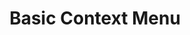 ---
title: Basic Context Menu
category: Application
paid: false
isActive: true
ltr: {"vue":{"vueTail":[],"vueCss":[]},"preview":"function _extends() { _extends = Object.assign ? Object.assign.bind() : function (target) { for (var i = 1; i < arguments.length; i++) { var source = arguments[i]; for (var key in source) { if (Object.prototype.hasOwnProperty.call(source, key)) { target[key] = source[key]; } } } return target; }; return _extends.apply(this, arguments); }\nfunction App() {\n  const MenuItem = ({\n    children,\n    ...props\n  }) => /*#__PURE__*/React.createElement(\"li\", {\n    key: props.key || \"\"\n  }, /*#__PURE__*/React.createElement(\"button\", _extends({}, props, {\n    className: \"w-full flex items-center justify-between gap-x-2 px-2 py-1.5 hover:text-white hover:bg-blue-600 active:bg-blue-500 rounded-lg duration-150 group cursor-default\",\n    role: \"menuitem\"\n  }), children));\n  const CommandItem = ({\n    children,\n    ...props\n  }) => /*#__PURE__*/React.createElement(\"span\", _extends({}, props, {\n    className: \"text-gray-500 group-hover:text-white duration-150\"\n  }), children);\n  const contextmenuRef = React.useRef();\n  const contextmenuHandler = React.useRef();\n  const [isActive, setIsActive] = React.useState(false);\n  const [position, setPosition] = React.useState({\n    x: 0,\n    y: 0\n  });\n  const menuItems = {\n    group_1: [{\n      name: \"Share\",\n      command: \"\"\n    }, {\n      name: \"Get link\",\n      command: \"\"\n    }, {\n      name: \"Move to\",\n      command: \"Ctrl+M\"\n    }],\n    group_2: [{\n      name: \"Copy link\",\n      command: \"Ctrl+C\"\n    }],\n    group_3: [{\n      name: \"Rename\",\n      command: \"\"\n    }, {\n      name: \"Duplicate\",\n      command: \"\"\n    }],\n    group_4: [{\n      name: \"Delete\",\n      command: \"Ctrl+D\"\n    }, {\n      name: \"Archieve\",\n      command: \"\"\n    }, {\n      name: \"Import files\",\n      command: \"\"\n    }]\n  };\n  const handlecontextMenu = e => {\n    e.preventDefault();\n    const {\n      pageX,\n      pageY\n    } = e;\n    setIsActive(true);\n    setTimeout(() => {\n      const rect = contextmenuRef.current.getBoundingClientRect();\n      const x = pageX + rect.width > window.innerWidth ? window.innerWidth - rect.width : pageX + 2;\n      const y = pageY + rect.height > window.innerHeight ? window.innerHeight - rect.height : pageY + 2;\n      setPosition({\n        x,\n        y\n      });\n      contextmenuRef.current.classList.remove(\"opacity-0\");\n      document.documentElement.classList.add(\"overflow-hidden\");\n    }, 100);\n  };\n  const resetToDefault = () => {\n    setIsActive(false);\n    document.documentElement.classList.remove(\"overflow-hidden\");\n  };\n  React.useEffect(() => {\n    document.addEventListener(\"click\", () => resetToDefault());\n    document.addEventListener(\"contextmenu\", e => {\n      if (contextmenuHandler.current && !contextmenuHandler.current.contains(e.target)) resetToDefault();\n    });\n  }, []);\n  return /*#__PURE__*/React.createElement(\"main\", {\n    className: \"px-4 pt-12\",\n    style: {\n      height: \"520px\"\n    }\n  }, /*#__PURE__*/React.createElement(\"div\", {\n    ref: contextmenuHandler,\n    onContextMenu: handlecontextMenu,\n    className: \"max-w-sm h-32 mx-auto rounded-lg border border-dashed bg-gray-50 text-sm flex items-center justify-center select-none text-gray-600\"\n  }, /*#__PURE__*/React.createElement(\"p\", null, \"Right click here.\")), isActive ? /*#__PURE__*/React.createElement(\"div\", {\n    ref: contextmenuRef,\n    className: \"fixed z-10 opacity-0 max-w-[17rem] w-full rounded-lg bg-white shadow-md border text-sm text-gray-800\",\n    style: {\n      top: `${position.y}px`,\n      left: `${position.x}px`\n    }\n  }, /*#__PURE__*/React.createElement(\"ul\", {\n    className: \"px-2 py-1.5\",\n    role: \"menu\"\n  }, menuItems.group_1.map((item, idx) => /*#__PURE__*/React.createElement(MenuItem, {\n    key: idx\n  }, item.name, /*#__PURE__*/React.createElement(CommandItem, null, item.command)))), [menuItems.group_2, menuItems.group_3, menuItems.group_4].map((group, i) => /*#__PURE__*/React.createElement(\"ul\", {\n    className: \"px-2 py-1.5 border-t\",\n    role: \"menu\",\n    key: i\n  }, group.map((item, idx) => /*#__PURE__*/React.createElement(MenuItem, {\n    key: idx\n  }, item.name, /*#__PURE__*/React.createElement(CommandItem, null, item.command)))))) : \"\");\n}","react":{"jsxTail":[{"code":"import { useEffect, useRef, useState } from \"react\"\n\nconst MenuItem = ({ children, ...props }) => (\n    <li key={props.key || \"\"}>\n        <button {...props} className=\"w-full flex items-center justify-between gap-x-2 px-2 py-1.5 hover:text-white hover:bg-blue-600 active:bg-blue-500 rounded-lg duration-150 group cursor-default\" role=\"menuitem\">\n            {children}\n        </button>\n    </li>\n)\n\nconst CommandItem = ({ children, ...props }) => (\n    <span {...props} className=\"text-gray-500 group-hover:text-white duration-150\">\n        {children}\n    </span>\n)\n\nexport default () => {\n\n    const contextmenuRef = useRef()\n    const contextmenuHandler = useRef()\n    const [isActive, setIsActive] = useState(false)\n    const [position, setPosition] = useState({ x: 0, y: 0 })\n\n    const menuItems = {\n        group_1: [\n            {\n                name: \"Share\",\n                command: \"\"\n            },\n            {\n                name: \"Get link\",\n                command: \"\"\n            },\n            {\n                name: \"Move to\",\n                command: \"Ctrl+M\"\n            },\n        ],\n        group_2: [\n            {\n                name: \"Copy link\",\n                command: \"Ctrl+C\"\n            },\n        ],\n        group_3: [\n            {\n                name: \"Rename\",\n                command: \"\"\n            },\n            {\n                name: \"Duplicate\",\n                command: \"\"\n            },\n        ],\n        group_4: [\n            {\n                name: \"Delete\",\n                command: \"Ctrl+D\"\n            },\n            {\n                name: \"Archieve\",\n                command: \"\"\n            },\n            {\n                name: \"Import files\",\n                command: \"\"\n            },\n        ],\n    }\n\n    const handlecontextMenu = (e) => {\n        e.preventDefault()\n        const { pageX, pageY } = e\n        setIsActive(true)\n        setTimeout(() => {\n            const rect = contextmenuRef.current.getBoundingClientRect();\n            const x = (pageX + rect.width) > window.innerWidth ? (window.innerWidth - rect.width) : pageX + 2;\n            const y = (pageY + rect.height) > window.innerHeight ? (window.innerHeight - rect.height) : pageY + 2;\n            setPosition({ x, y })\n            contextmenuRef.current.classList.remove(\"opacity-0\")\n            document.documentElement.classList.add(\"overflow-hidden\")\n        }, 100)\n    }\n\n    const resetToDefault = () => {\n        setIsActive(false)\n        document.documentElement.classList.remove(\"overflow-hidden\")\n    }\n\n    useEffect(() => {\n        document.addEventListener(\"click\", () => resetToDefault())\n        document.addEventListener(\"contextmenu\", (e) => {\n            if (contextmenuHandler.current && !contextmenuHandler.current.contains(e.target)) resetToDefault()\n        })\n    }, [])\n\n\n    return (\n        <main className=\"px-4\">\n            {/* Card */}\n            <div ref={contextmenuHandler} onContextMenu={handlecontextMenu} className=\"max-w-sm h-32 mx-auto mt-12 rounded-lg border border-dashed bg-gray-50 text-sm flex items-center justify-center select-none text-gray-600\">\n                <p>Right click here.</p>\n            </div>\n            {/* The context menu */}\n            {\n                isActive ? (\n                    <div ref={contextmenuRef} className=\"fixed z-10 opacity-0 max-w-[17rem] w-full rounded-lg bg-white shadow-md border text-sm text-gray-800\" style={{ top: `${position.y}px`, left: `${position.x}px` }}>\n                        <ul className=\"px-2 py-1.5\" role=\"menu\">\n                            {\n                                menuItems.group_1.map((item, idx) => (\n                                    <MenuItem key={idx}>\n                                        {item.name}\n                                        <CommandItem>\n                                            {item.command}\n                                        </CommandItem>\n                                    </MenuItem>\n                                ))\n                            }\n                        </ul>\n                        {[menuItems.group_2, menuItems.group_3, menuItems.group_4].map((group, i) => (\n                            <ul className=\"px-2 py-1.5 border-t\" role=\"menu\" key={i}>\n                                {group.map((item, idx) => (\n                                    <MenuItem key={idx}>\n                                        {item.name}\n                                        <CommandItem>\n                                            {item.command}\n                                        </CommandItem>\n                                    </MenuItem>\n                                ))}\n                            </ul>\n                        ))}\n                    </div>\n                ) : \"\"\n            }\n        </main>\n    )\n}","label":"App.jsx"}],"jsxCss":[]}}
rtl: {"preview":"function _extends() { _extends = Object.assign ? Object.assign.bind() : function (target) { for (var i = 1; i < arguments.length; i++) { var source = arguments[i]; for (var key in source) { if (Object.prototype.hasOwnProperty.call(source, key)) { target[key] = source[key]; } } } return target; }; return _extends.apply(this, arguments); }\nfunction App() {\n  const MenuItem = ({\n    children,\n    ...props\n  }) => /*#__PURE__*/React.createElement(\"li\", {\n    key: props.key || \"\"\n  }, /*#__PURE__*/React.createElement(\"button\", _extends({}, props, {\n    className: \"w-full flex items-center justify-between gap-x-2 px-2 py-1.5 hover:text-white hover:bg-blue-600 active:bg-blue-500 rounded-lg duration-150 group cursor-default\",\n    role: \"menuitem\"\n  }), children));\n  const CommandItem = ({\n    children,\n    ...props\n  }) => /*#__PURE__*/React.createElement(\"span\", _extends({}, props, {\n    className: \"text-gray-500 group-hover:text-white duration-150\"\n  }), children);\n  const contextmenuRef = React.useRef();\n  const contextmenuHandler = React.useRef();\n  const [isActive, setIsActive] = React.useState(false);\n  const [position, setPosition] = React.useState({\n    x: 0,\n    y: 0\n  });\n  const menuItems = {\n    group_1: [{\n      name: \"شارك\",\n      command: \"\"\n    }, {\n      name: \"خذ رابط\",\n      command: \"\"\n    }, {\n      name: \"نقل\",\n      command: \"Ctrl+M\"\n    }],\n    group_2: [{\n      name: \"نسخ الرابط\",\n      command: \"Ctrl+C\"\n    }],\n    group_3: [{\n      name: \"إعادة تسمية\",\n      command: \"\"\n    }, {\n      name: \"كرر\",\n      command: \"\"\n    }],\n    group_4: [{\n      name: \"حذف\",\n      command: \"Ctrl+D\"\n    }, {\n      name: \"ارشفة\",\n      command: \"\"\n    }, {\n      name: \"استيراد الملفات\",\n      command: \"\"\n    }]\n  };\n  const handlecontextMenu = e => {\n    e.preventDefault();\n    const {\n      pageX,\n      pageY\n    } = e;\n    setIsActive(true);\n    setTimeout(() => {\n      const rect = contextmenuRef.current.getBoundingClientRect();\n      const x = pageX + rect.width > window.innerWidth ? window.innerWidth - rect.width : pageX + 2;\n      const y = pageY + rect.height > window.innerHeight ? window.innerHeight - rect.height : pageY + 2;\n      setPosition({\n        x,\n        y\n      });\n      contextmenuRef.current.classList.remove(\"opacity-0\");\n      document.documentElement.classList.add(\"overflow-hidden\");\n    }, 100);\n  };\n  const resetToDefault = () => {\n    setIsActive(false);\n    document.documentElement.classList.remove(\"overflow-hidden\");\n  };\n  React.useEffect(() => {\n    document.addEventListener(\"click\", () => resetToDefault());\n    document.addEventListener(\"contextmenu\", e => {\n      if (contextmenuHandler.current && !contextmenuHandler.current.contains(e.target)) resetToDefault();\n    });\n  }, []);\n  return /*#__PURE__*/React.createElement(\"main\", {\n    className: \"px-4 pt-12\",\n    style: {\n      height: \"520px\"\n    }\n  }, /*#__PURE__*/React.createElement(\"div\", {\n    ref: contextmenuHandler,\n    onContextMenu: handlecontextMenu,\n    className: \"max-w-sm h-32 mx-auto rounded-lg border border-dashed bg-gray-50 text-sm flex items-center justify-center select-none text-gray-600\"\n  }, /*#__PURE__*/React.createElement(\"p\", null, \"\\u0627\\u0646\\u0642\\u0631 \\u0628\\u0632\\u0631 \\u0627\\u0644\\u0645\\u0627\\u0648\\u0633 \\u0627\\u0644\\u0623\\u064A\\u0645\\u0646 \\u0647\\u0646\\u0627.\")), isActive ? /*#__PURE__*/React.createElement(\"div\", {\n    ref: contextmenuRef,\n    className: \"fixed z-10 opacity-0 max-w-[17rem] w-full rounded-lg bg-white shadow-md border text-sm text-gray-800\",\n    style: {\n      top: `${position.y}px`,\n      left: `${position.x}px`\n    }\n  }, /*#__PURE__*/React.createElement(\"ul\", {\n    className: \"px-2 py-1.5\",\n    role: \"menu\"\n  }, menuItems.group_1.map((item, idx) => /*#__PURE__*/React.createElement(MenuItem, {\n    key: idx\n  }, item.name, /*#__PURE__*/React.createElement(CommandItem, null, item.command)))), [menuItems.group_2, menuItems.group_3, menuItems.group_4].map((group, i) => /*#__PURE__*/React.createElement(\"ul\", {\n    className: \"px-2 py-1.5 border-t\",\n    role: \"menu\",\n    key: i\n  }, group.map((item, idx) => /*#__PURE__*/React.createElement(MenuItem, {\n    key: idx\n  }, item.name, /*#__PURE__*/React.createElement(CommandItem, null, item.command)))))) : \"\");\n}","vue":{"vueCss":[],"vueTail":[]},"react":{"jsxCss":[],"jsxTail":[{"code":"import { useEffect, useRef, useState } from \"react\"\n\nconst MenuItem = ({ children, ...props }) => (\n    <li key={props.key || \"\"}>\n        <button {...props} className=\"w-full flex items-center justify-between gap-x-2 px-2 py-1.5 hover:text-white hover:bg-blue-600 active:bg-blue-500 rounded-lg duration-150 group cursor-default\" role=\"menuitem\">\n            {children}\n        </button>\n    </li>\n)\n\nconst CommandItem = ({ children, ...props }) => (\n    <span {...props} className=\"text-gray-500 group-hover:text-white duration-150\">\n        {children}\n    </span>\n)\n\nexport default () => {\n\n    const contextmenuRef = useRef()\n    const contextmenuHandler = useRef()\n    const [isActive, setIsActive] = useState(false)\n    const [position, setPosition] = useState({ x: 0, y: 0 })\n\n    const menuItems = {\n        group_1: [\n            {\n                name: \"شارك\",\n                command: \"\"\n            },\n            {\n                name: \"خذ رابط\",\n                command: \"\"\n            },\n            {\n                name: \"نقل\",\n                command: \"Ctrl+M\"\n            },\n        ],\n        group_2: [\n            {\n                name: \"نسخ الرابط\",\n                command: \"Ctrl+C\"\n            },\n        ],\n        group_3: [\n            {\n                name: \"إعادة تسمية\",\n                command: \"\"\n            },\n            {\n                name: \"كرر\",\n                command: \"\"\n            },\n        ],\n        group_4: [\n            {\n                name: \"حذف\",\n                command: \"Ctrl+D\"\n            },\n            {\n                name: \"ارشفة\",\n                command: \"\"\n            },\n            {\n                name: \"استيراد الملفات\",\n                command: \"\"\n            },\n        ],\n    }\n\n    const handlecontextMenu = (e) => {\n        e.preventDefault()\n        const { pageX, pageY } = e\n        setIsActive(true)\n        setTimeout(() => {\n            const rect = contextmenuRef.current.getBoundingClientRect();\n            const x = (pageX + rect.width) > window.innerWidth ? (window.innerWidth - rect.width) : pageX + 2;\n            const y = (pageY + rect.height) > window.innerHeight ? (window.innerHeight - rect.height) : pageY + 2;\n            setPosition({ x, y })\n            contextmenuRef.current.classList.remove(\"opacity-0\")\n            document.documentElement.classList.add(\"overflow-hidden\")\n        }, 100)\n    }\n\n    const resetToDefault = () => {\n        setIsActive(false)\n        document.documentElement.classList.remove(\"overflow-hidden\")\n    }\n\n    useEffect(() => {\n        document.addEventListener(\"click\", () => resetToDefault())\n        document.addEventListener(\"contextmenu\", (e) => {\n            if (contextmenuHandler.current && !contextmenuHandler.current.contains(e.target)) resetToDefault()\n        })\n    }, [])\n\n\n    return (\n        <main className=\"px-4\">\n            {/* Card */}\n            <div ref={contextmenuHandler} onContextMenu={handlecontextMenu} className=\"max-w-sm h-32 mx-auto mt-12 rounded-lg border border-dashed bg-gray-50 text-sm flex items-center justify-center select-none text-gray-600\">\n                <p>انقر بزر الماوس الأيمن هنا.</p>\n            </div>\n            {/* The context menu */}\n            {\n                isActive ? (\n                    <div ref={contextmenuRef} className=\"fixed z-10 opacity-0 max-w-[17rem] w-full rounded-lg bg-white shadow-md border text-sm text-gray-800\" style={{ top: `${position.y}px`, left: `${position.x}px` }}>\n                        <ul className=\"px-2 py-1.5\" role=\"menu\">\n                            {\n                                menuItems.group_1.map((item, idx) => (\n                                    <MenuItem key={idx}>\n                                        {item.name}\n                                        <CommandItem>\n                                            {item.command}\n                                        </CommandItem>\n                                    </MenuItem>\n                                ))\n                            }\n                        </ul>\n                        {[menuItems.group_2, menuItems.group_3, menuItems.group_4].map((group, i) => (\n                            <ul className=\"px-2 py-1.5 border-t\" role=\"menu\" key={i}>\n                                {group.map((item, idx) => (\n                                    <MenuItem key={idx}>\n                                        {item.name}\n                                        <CommandItem>\n                                            {item.command}\n                                        </CommandItem>\n                                    </MenuItem>\n                                ))}\n                            </ul>\n                        ))}\n                    </div>\n                ) : \"\"\n            }\n        </main>\n    )\n}","label":"App.jsx"}]}}
slug: /context-menus
id: c4f633ab-f487-47c6-80e0-a6712d74dd3d
created_at: 1682973538578
---